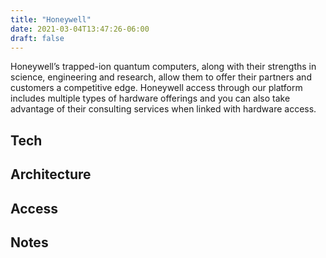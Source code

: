```yaml
---
title: "Honeywell"
date: 2021-03-04T13:47:26-06:00
draft: false
---
```


Honeywell’s trapped-ion quantum computers, along with their strengths in science, engineering and research, allow them to offer their partners and customers a competitive edge. Honeywell access through our platform includes multiple types of hardware offerings and you can also take advantage of their consulting services when linked with hardware access.

## Tech


## Architecture


## Access


## Notes